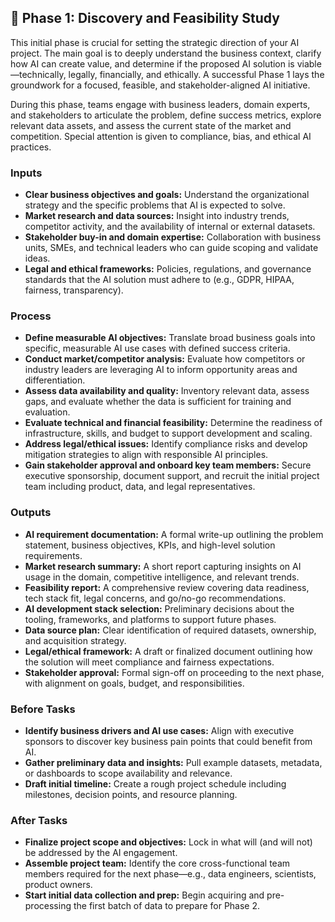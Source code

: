 ## 📍 Phase 1: Discovery and Feasibility Study

This initial phase is crucial for setting the strategic direction of your AI project. The main goal is to deeply understand the business context, clarify how AI can create value, and determine if the proposed AI solution is viable—technically, legally, financially, and ethically. A successful Phase 1 lays the groundwork for a focused, feasible, and stakeholder-aligned AI initiative.

During this phase, teams engage with business leaders, domain experts, and stakeholders to articulate the problem, define success metrics, explore relevant data assets, and assess the current state of the market and competition. Special attention is given to compliance, bias, and ethical AI practices.

### Inputs
- **Clear business objectives and goals:** Understand the organizational strategy and the specific problems that AI is expected to solve.
- **Market research and data sources:** Insight into industry trends, competitor activity, and the availability of internal or external datasets.
- **Stakeholder buy-in and domain expertise:** Collaboration with business units, SMEs, and technical leaders who can guide scoping and validate ideas.
- **Legal and ethical frameworks:** Policies, regulations, and governance standards that the AI solution must adhere to (e.g., GDPR, HIPAA, fairness, transparency).

### Process
- **Define measurable AI objectives:** Translate broad business goals into specific, measurable AI use cases with defined success criteria.
- **Conduct market/competitor analysis:** Evaluate how competitors or industry leaders are leveraging AI to inform opportunity areas and differentiation.
- **Assess data availability and quality:** Inventory relevant data, assess gaps, and evaluate whether the data is sufficient for training and evaluation.
- **Evaluate technical and financial feasibility:** Determine the readiness of infrastructure, skills, and budget to support development and scaling.
- **Address legal/ethical issues:** Identify compliance risks and develop mitigation strategies to align with responsible AI principles.
- **Gain stakeholder approval and onboard key team members:** Secure executive sponsorship, document support, and recruit the initial project team including product, data, and legal representatives.

### Outputs
- **AI requirement documentation:** A formal write-up outlining the problem statement, business objectives, KPIs, and high-level solution requirements.
- **Market research summary:** A short report capturing insights on AI usage in the domain, competitive intelligence, and relevant trends.
- **Feasibility report:** A comprehensive review covering data readiness, tech stack fit, legal concerns, and go/no-go recommendations.
- **AI development stack selection:** Preliminary decisions about the tooling, frameworks, and platforms to support future phases.
- **Data source plan:** Clear identification of required datasets, ownership, and acquisition strategy.
- **Legal/ethical framework:** A draft or finalized document outlining how the solution will meet compliance and fairness expectations.
- **Stakeholder approval:** Formal sign-off on proceeding to the next phase, with alignment on goals, budget, and responsibilities.

### Before Tasks
- **Identify business drivers and AI use cases:** Align with executive sponsors to discover key business pain points that could benefit from AI.
- **Gather preliminary data and insights:** Pull example datasets, metadata, or dashboards to scope availability and relevance.
- **Draft initial timeline:** Create a rough project schedule including milestones, decision points, and resource planning.

### After Tasks
- **Finalize project scope and objectives:** Lock in what will (and will not) be addressed by the AI engagement.
- **Assemble project team:** Identify the core cross-functional team members required for the next phase—e.g., data engineers, scientists, product owners.
- **Start initial data collection and prep:** Begin acquiring and pre-processing the first batch of data to prepare for Phase 2.
